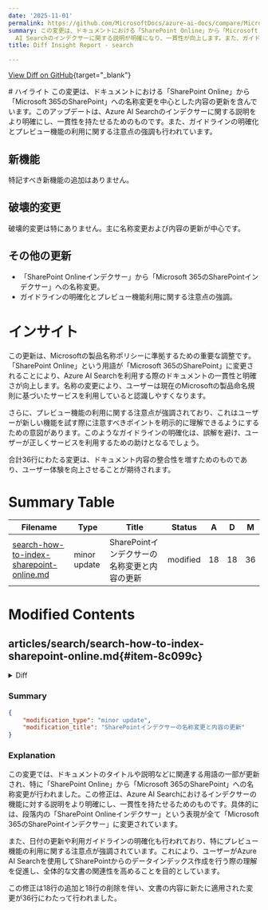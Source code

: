 ```yaml
---
date: '2025-11-01'
permalink: https://github.com/MicrosoftDocs/azure-ai-docs/compare/MicrosoftDocs:84a7ec4...MicrosoftDocs:fc84978
summary: この変更は、ドキュメントにおける「SharePoint Online」から「Microsoft 365のSharePoint」への名称変更を中心に行われました。これにより、Azure
  AI Searchのインデクサーに関する説明が明確になり、一貫性が向上します。また、ガイドラインの明確化とプレビュー機能の利用に関する注意点の強調も含まれています。特に新機能や破壊的変更はありませんが、名称変更によってユーザーの認識が改善され、より良いユーザー体験が期待されます。
title: Diff Insight Report - search

---
```


[View Diff on GitHub](https://github.com/MicrosoftDocs/azure-ai-docs/compare/MicrosoftDocs:84a7ec4...MicrosoftDocs:fc84978){target="_blank"}

<format>
# ハイライト
この変更は、ドキュメントにおける「SharePoint Online」から「Microsoft 365のSharePoint」への名称変更を中心とした内容の更新を含んでいます。このアップデートは、Azure AI Searchのインデクサーに関する説明をより明確にし、一貫性を持たせるためのものです。また、ガイドラインの明確化とプレビュー機能の利用に関する注意点の強調も行われています。

## 新機能
特記すべき新機能の追加はありません。

## 破壊的変更
破壊的変更は特にありません。主に名称変更および内容の更新が中心です。

## その他の更新
- 「SharePoint Onlineインデクサー」から「Microsoft 365のSharePointインデクサー」への名称変更。
- ガイドラインの明確化とプレビュー機能利用に関する注意点の強調。

# インサイト
この更新は、Microsoftの製品名称ポリシーに準拠するための重要な調整です。「SharePoint Online」という用語が「Microsoft 365のSharePoint」に変更されることにより、Azure AI Searchを利用する際のドキュメントの一貫性と明確さが向上します。名称の変更により、ユーザーは現在のMicrosoftの製品命名規則に基づいたサービスを利用していると認識しやすくなります。

さらに、プレビュー機能の利用に関する注意点が強調されており、これはユーザーが新しい機能を試す際に注意すべきポイントを明示的に理解できるようにするための意図があります。このようなガイドラインの明確化は、誤解を避け、ユーザーが正しくサービスを利用するための助けとなるでしょう。

合計36行にわたる変更は、ドキュメント内容の整合性を増すためのものであり、ユーザー体験を向上させることが期待されます。
</format>

# Summary Table
|  Filename  | Type |    Title    | Status | A  | D  | M  |
|------------|------|-------------|--------|----|----|----|
| [search-how-to-index-sharepoint-online.md](#item-8c099c) | minor update | SharePointインデクサーの名称変更と内容の更新 | modified | 18 | 18 | 36 | 


# Modified Contents
## articles/search/search-how-to-index-sharepoint-online.md{#item-8c099c}

<details>
<summary>Diff</summary>
````diff
@@ -1,12 +1,12 @@
 ---
-title: SharePoint Online indexer (preview)
+title: SharePoint in Microsoft 365 indexer (preview)
 titleSuffix: Azure AI Search
-description: Set up a SharePoint Online indexer to automate indexing of document library content in Azure AI Search.
+description: Set up a SharePoint in Microsoft 365 indexer to automate indexing of document library content in Azure AI Search.
 author: gmndrg
 ms.author: gimondra
 ms.service: azure-ai-search
 ms.topic: how-to
-ms.date: 09/12/2025
+ms.date: 10/30/2025
 ms.custom:
   - ignite-2023
   - sfi-image-nochange
@@ -16,15 +16,15 @@ ms.custom:
 # Index data from SharePoint document libraries
 
 > [!IMPORTANT]
-> SharePoint Online indexer support is in public preview. It's offered "as-is", under [Supplemental Terms of Use](https://azure.microsoft.com/support/legal/preview-supplemental-terms/) and supported on best effort only. Preview features aren't recommended for production workloads and aren't guaranteed to become generally available.
+> SharePoint in Microsoft 365 indexer support is in public preview. It's offered "as-is", under [Supplemental Terms of Use](https://azure.microsoft.com/support/legal/preview-supplemental-terms/) and supported on best effort only. Preview features aren't recommended for production workloads and aren't guaranteed to become generally available.
 >
 > See [known limitations](#limitations-and-considerations) section before you start.
 >
 > [Fill out this form](https://aka.ms/azure-cognitive-search/indexer-preview) to register for the preview. All requests are approved automatically. After you fill out the form, use a [preview REST API](search-api-preview.md) to index your content. 
 
 This article explains how to configure a [search indexer](search-indexer-overview.md) to index documents stored in SharePoint document libraries for full text search in Azure AI Search. Configuration steps are first, followed by behaviors and scenarios.
 
-In Azure AI Search, an indexer extracts searchable data and metadata from a data source. The SharePoint Online indexer provides the following functionality:
+In Azure AI Search, an indexer extracts searchable data and metadata from a data source. The SharePoint in Microsoft 365 indexer provides the following functionality:
 
 + Indexes files and metadata from one or more document libraries.
 + Indexes incrementally, picking up just the new and changed files and metadata. 
@@ -43,7 +43,7 @@ In Azure AI Search, an indexer extracts searchable data and metadata from a data
 
 ## Supported document formats
 
-The SharePoint Online indexer can extract text from the following document formats:
+The SharePoint in Microsoft 365 indexer can extract text from the following document formats:
 
 [!INCLUDE [search-document-data-sources](./includes/search-blob-data-sources.md)]
 
@@ -73,17 +73,17 @@ Here are some considerations when using this feature:
 
 + If you need to create a custom Copilot or RAG (Retrieval Augmented Generation) application to chat with SharePoint data, Microsoft recommends using [Microsoft Copilot Studio](https://www.microsoft.com/microsoft-copilot/microsoft-copilot-studio) instead of this preview feature. 
 
-+ If you still need a custom SharePoint Online content indexing solution using Azure AI Search in a production environment, despite the recommendation to use Microsoft Copilot Studio, consider:
++ If you still need a custom SharePoint in Microsoft 365 content indexing solution using Azure AI Search in a production environment, despite the recommendation to use Microsoft Copilot Studio, consider:
 
   + Creating a custom connector with [SharePoint Webhooks](/sharepoint/dev/apis/webhooks/overview-sharepoint-webhooks), calling [Microsoft Graph API](/graph/use-the-api) to export the data to an Azure Blob container, and then use the [Azure blob indexer](search-how-to-index-azure-blob-storage.md) for incremental indexing.
 
-  + Creating your own [Azure Logic Apps workflow](/azure/logic-apps/logic-apps-overview) using [Azure Logic Apps SharePoint connector](/connectors/sharepointonline/) and [Azure AI Search connector](/connectors/azureaisearch/) when reaching General Availability. You can use the workflow generated by the [Azure portal wizard](search-how-to-index-logic-apps.md) as a starting point and then customize it in the [Azure Logic Apps designer](/azure/logic-apps/quickstart-create-example-consumption-workflow#add-the-trigger) to include the transformation steps you need. The Azure Logic App workflow created when using the [Azure AI Search wizard](search-how-to-index-logic-apps.md) to index SharePoint Online data is a [consumption workflow](/azure/logic-apps/logic-apps-overview#key-terms). If you're setting up production workloads, make sure to switch to a [standard logic app workflow](/azure/logic-apps/logic-apps-overview#key-terms) and take advantage of its additional enterprise features.
+  + Creating your own [Azure Logic Apps workflow](/azure/logic-apps/logic-apps-overview) using [Azure Logic Apps SharePoint connector](/connectors/sharepointonline/) and [Azure AI Search connector](/connectors/azureaisearch/) when reaching General Availability. You can use the workflow generated by the [Azure portal wizard](search-how-to-index-logic-apps.md) as a starting point and then customize it in the [Azure Logic Apps designer](/azure/logic-apps/quickstart-create-example-consumption-workflow#add-the-trigger) to include the transformation steps you need. The Azure Logic App workflow created when using the [Azure AI Search wizard](search-how-to-index-logic-apps.md) to index SharePoint in Microsoft 365 data is a [consumption workflow](/azure/logic-apps/logic-apps-overview#key-terms). If you're setting up production workloads, make sure to switch to a [standard logic app workflow](/azure/logic-apps/logic-apps-overview#key-terms) and take advantage of its additional enterprise features.
   
   Regardless of the approach you choose, whether building a custom connector with SharePoint hooks or creating an Azure Logic Apps workflow, be sure to implement robust security measures. These measures include configuring shared private links, setting up firewalls, preserving user permissions from the source and honor those permissions at query time, among others. You should also regularly audit and monitor your pipeline.
 
-## Configure the SharePoint Online indexer
+## Configure the SharePoint in Microsoft 365 indexer
 
-To set up the SharePoint Online indexer, use a preview REST API. This section provides the steps. 
+To set up the SharePoint in Microsoft 365 indexer, use a preview REST API. This section provides the steps. 
 
 ### Step 1 (Optional): Enable system assigned managed identity
 
@@ -99,7 +99,7 @@ After selecting **Save**, you get an Object ID that has been assigned to your se
 
 ### Step 2: Decide which permissions the indexer requires
 
-The SharePoint Online indexer supports both [delegated and application](/graph/auth/auth-concepts#delegated-and-application-permissions) permissions. Choose which permissions you want to use based on your scenario.
+The SharePoint in Microsoft 365 indexer supports both [delegated and application](/graph/auth/auth-concepts#delegated-and-application-permissions) permissions. Choose which permissions you want to use based on your scenario.
 
 We recommend app-based permissions. See [limitations](#limitations-and-considerations) for known issues related to delegated permissions.
 
@@ -111,7 +111,7 @@ We recommend app-based permissions. See [limitations](#limitations-and-considera
 
 ### Step 3: Create a Microsoft Entra application registration
 
-The SharePoint Online indexer uses a Microsoft Entra application for authentication. Create the application registration in the same tenant as Azure AI Search.
+The SharePoint in Microsoft 365 indexer uses a Microsoft Entra application for authentication. Create the application registration in the same tenant as Azure AI Search.
 
 1. Sign in to the [Azure portal](https://portal.azure.com).
 
@@ -244,7 +244,7 @@ api-key: [admin key]
 ```
 
 > [!IMPORTANT]
-> Only [`metadata_spo_site_library_item_id`](#metadata) may be used as the key field in an index populated by the SharePoint Online indexer. If a key field doesn't exist in the data source, `metadata_spo_site_library_item_id` is automatically mapped to the key field.
+> Only [`metadata_spo_site_library_item_id`](#metadata) may be used as the key field in an index populated by the SharePoint in Microsoft 365 indexer. If a key field doesn't exist in the data source, `metadata_spo_site_library_item_id` is automatically mapped to the key field.
 
 ### Step 6: Create an indexer
 
@@ -316,7 +316,7 @@ There are a few steps to creating the indexer:
 
     :::image type="content" source="media/search-howto-index-sharepoint-online/enter-device-code.png" alt-text="Screenshot showing how to enter a device code.":::
 
-1. The SharePoint Online indexer will access the SharePoint content as the signed-in user. The user that logs in during this step will be that signed-in user. So, if you sign in with a user account that doesn’t have access to a document in the Document Library that you want to index, the indexer won’t have access to that document.
+1. The SharePoint in Microsoft 365 indexer will access the SharePoint content as the signed-in user. The user that logs in during this step will be that signed-in user. So, if you sign in with a user account that doesn’t have access to a document in the Document Library that you want to index, the indexer won’t have access to that document.
 
     If possible, we recommend creating a new user account and giving that new user the exact permissions that you want the indexer to have.
 
@@ -390,7 +390,7 @@ If you're indexing document metadata (`"dataToExtract": "contentAndMetadata"`),
 | metadata_spo_item_weburi | Edm.String | The URI of the item. |
 | metadata_spo_item_path | Edm.String | The combination of the parent path and item name. | 
 
-The SharePoint Online indexer also supports metadata specific to each document type. More information can be found in [Content metadata properties used in Azure AI Search](search-blob-metadata-properties.md).
+The SharePoint in Microsoft 365 indexer also supports metadata specific to each document type. More information can be found in [Content metadata properties used in Azure AI Search](search-blob-metadata-properties.md).
 
 > [!NOTE]
 > To index custom metadata, "additionalColumns" must be specified in the [query parameter of the data source](#query).
@@ -417,7 +417,7 @@ PUT /indexers/[indexer name]?api-version=2025-08-01-preview
 
 ## Controlling which documents are indexed
 
-A single SharePoint Online indexer can index content from one or more document libraries. Use the "container" parameter on the data source definition to indicate which sites and document libraries to index from.
+A single SharePoint in Microsoft 365 indexer can index content from one or more document libraries. Use the "container" parameter on the data source definition to indicate which sites and document libraries to index from.
 
 The [data source "container" section](#create-data-source) has two properties for this task: "name" and "query".
 
@@ -450,7 +450,7 @@ The "query" parameter of the data source is made up of keyword/value pairs. The
 
 ## Handling errors
 
-By default, the SharePoint Online indexer stops as soon as it encounters a document with an unsupported content type (for example, an image). You can use the `excludedFileNameExtensions` parameter to skip certain content types. However, you might need to index documents without knowing all the possible content types in advance. To continue indexing when an unsupported content type is encountered, set the `failOnUnsupportedContentType` configuration parameter to false:
+By default, the SharePoint in Microsoft 365 indexer stops as soon as it encounters a document with an unsupported content type (for example, an image). You can use the `excludedFileNameExtensions` parameter to skip certain content types. However, you might need to index documents without knowing all the possible content types in advance. To continue indexing when an unsupported content type is encountered, set the `failOnUnsupportedContentType` configuration parameter to false:
 
 ```http
 PUT https://[service name].search.windows.net/indexers/[indexer name]?api-version=2025-08-01-preview
@@ -494,7 +494,7 @@ The error message will also include the SharePoint site ID, drive ID, and drive
 
 ## See also
 
-+ [YouTube video: SharePoint Online indexer](https://www.youtube.com/watch?v=QmG65Vgl0JI)
++ [YouTube video: SharePoint in Microsoft 365 indexer](https://www.youtube.com/watch?v=QmG65Vgl0JI)
 + [Indexers in Azure AI Search](search-indexer-overview.md)
 + [Content metadata properties used in Azure AI Search](search-blob-metadata-properties.md)
 + [Index SharePoint Online content and other sources in Azure AI Search using Azure Logic App connectors](search-how-to-index-logic-apps.md)
````
</details>

### Summary

```json
{
    "modification_type": "minor update",
    "modification_title": "SharePointインデクサーの名称変更と内容の更新"
}
```

### Explanation
この変更では、ドキュメントのタイトルや説明などに関連する用語の一部が更新され、特に「SharePoint Online」から「Microsoft 365のSharePoint」への名称変更が行われました。この修正は、Azure AI Searchにおけるインデクサーの機能に対する説明をより明確にし、一貫性を持たせるためのものです。具体的には、段落内の「SharePoint Onlineインデクサー」という表現が全て「Microsoft 365のSharePointインデクサー」に変更されています。

また、日付の更新や利用ガイドラインの明確化も行われており、特にプレビュー機能の利用に関する注意点が強調されています。これにより、ユーザーがAzure AI Searchを使用してSharePointからのデータインデックス作成を行う際の理解を促進し、全体的な文書の関連性を高めることを目的としています。

この修正は18行の追加と18行の削除を伴い、文書の内容に新たに適用された変更が36行にわたって行われました。


